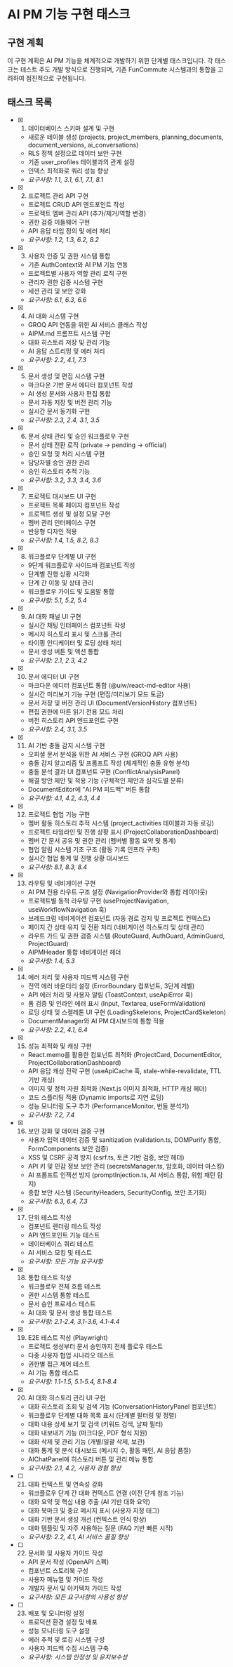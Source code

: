 # AI PM 기능 구현 태스크

## 구현 계획

이 구현 계획은 AI PM 기능을 체계적으로 개발하기 위한 단계별 태스크입니다. 각 태스크는 테스트 주도 개발 방식으로 진행되며, 기존 FunCommute 시스템과의 통합을 고려하여 점진적으로 구현됩니다.

## 태스크 목록

- [x] 1. 데이터베이스 스키마 설계 및 구현
  - 새로운 테이블 생성 (projects, project_members, planning_documents, document_versions, ai_conversations)
  - RLS 정책 설정으로 데이터 보안 구현
  - 기존 user_profiles 테이블과의 관계 설정
  - 인덱스 최적화로 쿼리 성능 향상
  - _요구사항: 1.1, 3.1, 6.1, 7.1, 8.1_

- [x] 2. 프로젝트 관리 API 구현
  - 프로젝트 CRUD API 엔드포인트 작성
  - 프로젝트 멤버 관리 API (추가/제거/역할 변경)
  - 권한 검증 미들웨어 구현
  - API 응답 타입 정의 및 에러 처리
  - _요구사항: 1.2, 1.3, 6.2, 8.2_

- [x] 3. 사용자 인증 및 권한 시스템 통합
  - 기존 AuthContext와 AI PM 기능 연동
  - 프로젝트별 사용자 역할 관리 로직 구현
  - 관리자 권한 검증 시스템 구현
  - 세션 관리 및 보안 강화
  - _요구사항: 6.1, 6.3, 6.6_

- [x] 4. AI 대화 시스템 구현
  - GROQ API 연동을 위한 AI 서비스 클래스 작성
  - AIPM.md 프롬프트 시스템 구현
  - 대화 히스토리 저장 및 관리 기능
  - AI 응답 스트리밍 및 에러 처리
  - _요구사항: 2.2, 4.1, 7.3_

- [x] 5. 문서 생성 및 편집 시스템 구현
  - 마크다운 기반 문서 에디터 컴포넌트 작성
  - AI 생성 문서와 사용자 편집 통합
  - 문서 자동 저장 및 버전 관리 기능
  - 실시간 문서 동기화 구현
  - _요구사항: 2.3, 2.4, 3.1, 3.5_

- [x] 6. 문서 상태 관리 및 승인 워크플로우 구현
  - 문서 상태 전환 로직 (private → pending → official)
  - 승인 요청 및 처리 시스템 구현
  - 담당자별 승인 권한 관리
  - 승인 히스토리 추적 기능
  - _요구사항: 3.2, 3.3, 3.4, 3.6_

- [x] 7. 프로젝트 대시보드 UI 구현
  - 프로젝트 목록 페이지 컴포넌트 작성
  - 프로젝트 생성 및 설정 모달 구현
  - 멤버 관리 인터페이스 구현
  - 반응형 디자인 적용
  - _요구사항: 1.4, 1.5, 8.2, 8.3_

- [x] 8. 워크플로우 단계별 UI 구현
  - 9단계 워크플로우 사이드바 컴포넌트 작성
  - 단계별 진행 상황 시각화
  - 단계 간 이동 및 상태 관리
  - 워크플로우 가이드 및 도움말 통합
  - _요구사항: 5.1, 5.2, 5.4_

- [x] 9. AI 대화 패널 UI 구현
  - 실시간 채팅 인터페이스 컴포넌트 작성
  - 메시지 히스토리 표시 및 스크롤 관리
  - 타이핑 인디케이터 및 로딩 상태 처리
  - 문서 생성 버튼 및 액션 통합
  - _요구사항: 2.1, 2.3, 4.2_

- [x] 10. 문서 에디터 UI 구현
  - 마크다운 에디터 컴포넌트 통합 (@uiw/react-md-editor 사용)
  - 실시간 미리보기 기능 구현 (편집/미리보기 모드 토글)
  - 문서 저장 및 버전 관리 UI (DocumentVersionHistory 컴포넌트)
  - 편집 권한에 따른 읽기 전용 모드 처리
  - 버전 히스토리 API 엔드포인트 구현
  - _요구사항: 2.4, 3.1, 3.5_

- [x] 11. AI 기반 충돌 감지 시스템 구현
  - 오피셜 문서 분석을 위한 AI 서비스 구현 (GROQ API 사용)
  - 충돌 감지 알고리즘 및 프롬프트 작성 (체계적인 충돌 유형 분석)
  - 충돌 분석 결과 UI 컴포넌트 구현 (ConflictAnalysisPanel)
  - 해결 방안 제안 및 적용 기능 (구체적인 제안과 심각도별 분류)
  - DocumentEditor에 "AI PM 피드백" 버튼 통합
  - _요구사항: 4.1, 4.2, 4.3, 4.4_

- [x] 12. 프로젝트 협업 기능 구현
  - 멤버 활동 히스토리 추적 시스템 (project_activities 테이블과 자동 로깅)
  - 프로젝트 타임라인 및 진행 상황 표시 (ProjectCollaborationDashboard)
  - 멤버 간 문서 공유 및 권한 관리 (멤버별 활동 요약 및 통계)
  - 협업 알림 시스템 기초 구조 (활동 기록 인프라 구축)
  - 실시간 협업 통계 및 진행 상황 대시보드
  - _요구사항: 8.1, 8.3, 8.4_

- [x] 13. 라우팅 및 네비게이션 구현
  - AI PM 전용 라우트 구조 설정 (NavigationProvider와 통합 레이아웃)
  - 프로젝트별 동적 라우팅 구현 (useProjectNavigation, useWorkflowNavigation 훅)
  - 브레드크럼 네비게이션 컴포넌트 (자동 경로 감지 및 프로젝트 컨텍스트)
  - 페이지 간 상태 유지 및 전환 처리 (네비게이션 히스토리 및 상태 관리)
  - 라우트 가드 및 권한 검증 시스템 (RouteGuard, AuthGuard, AdminGuard, ProjectGuard)
  - AIPMHeader 통합 네비게이션 헤더
  - _요구사항: 1.4, 5.3_

- [x] 14. 에러 처리 및 사용자 피드백 시스템 구현
  - 전역 에러 바운더리 설정 (ErrorBoundary 컴포넌트, 3단계 레벨)
  - API 에러 처리 및 사용자 알림 (ToastContext, useApiError 훅)
  - 폼 검증 및 인라인 에러 표시 (Input, Textarea, useFormValidation)
  - 로딩 상태 및 스켈레톤 UI 구현 (LoadingSkeletons, ProjectCardSkeleton)
  - DocumentManager와 AI PM 대시보드에 통합 적용
  - _요구사항: 2.2, 4.1, 6.4_

- [x] 15. 성능 최적화 및 캐싱 구현
  - React.memo를 활용한 컴포넌트 최적화 (ProjectCard, DocumentEditor, ProjectCollaborationDashboard)
  - API 응답 캐싱 전략 구현 (useApiCache 훅, stale-while-revalidate, TTL 기반 캐싱)
  - 이미지 및 정적 자원 최적화 (Next.js 이미지 최적화, HTTP 캐싱 헤더)
  - 코드 스플리팅 적용 (Dynamic imports로 지연 로딩)
  - 성능 모니터링 도구 추가 (PerformanceMonitor, 번들 분석기)
  - _요구사항: 7.2, 7.4_

- [x] 16. 보안 강화 및 데이터 검증 구현
  - 사용자 입력 데이터 검증 및 sanitization (validation.ts, DOMPurify 통합, FormComponents 보안 검증)
  - XSS 및 CSRF 공격 방지 (csrf.ts, 토큰 기반 검증, 보안 헤더)
  - API 키 및 민감 정보 보안 관리 (secretsManager.ts, 암호화, 데이터 마스킹)
  - AI 프롬프트 인젝션 방지 (promptInjection.ts, AI 서비스 통합, 위험 패턴 탐지)
  - 종합 보안 시스템 (SecurityHeaders, SecurityConfig, 보안 초기화)
  - _요구사항: 6.3, 6.4, 7.3_

- [x] 17. 단위 테스트 작성
  - 컴포넌트 렌더링 테스트 작성
  - API 엔드포인트 기능 테스트
  - 데이터베이스 쿼리 테스트
  - AI 서비스 모킹 및 테스트
  - _요구사항: 모든 기능 요구사항_

- [x] 18. 통합 테스트 작성
  - 워크플로우 전체 흐름 테스트
  - 권한 시스템 통합 테스트
  - 문서 승인 프로세스 테스트
  - AI 대화 및 문서 생성 통합 테스트
  - _요구사항: 2.1-2.4, 3.1-3.6, 4.1-4.4_

- [x] 19. E2E 테스트 작성 (Playwright)
  - 프로젝트 생성부터 문서 승인까지 전체 플로우 테스트
  - 다중 사용자 협업 시나리오 테스트
  - 권한별 접근 제어 테스트
  - AI 기능 통합 테스트
  - _요구사항: 1.1-1.5, 5.1-5.4, 8.1-8.4_

- [x] 20. AI 대화 히스토리 관리 UI 구현
  - 대화 히스토리 조회 및 검색 기능 (ConversationHistoryPanel 컴포넌트)
  - 워크플로우 단계별 대화 목록 표시 (단계별 필터링 및 정렬)
  - 대화 내용 상세 보기 및 검색 (키워드 검색, 날짜 필터)
  - 대화 내보내기 기능 (마크다운, PDF 형식 지원)
  - 대화 삭제 및 관리 기능 (개별/일괄 삭제, 보관)
  - 대화 통계 및 분석 대시보드 (메시지 수, 활동 패턴, AI 응답 품질)
  - AIChatPanel에 히스토리 버튼 및 관리 메뉴 통합
  - _요구사항: 2.1, 4.2, 사용자 경험 향상_

- [ ] 21. 대화 컨텍스트 및 연속성 강화
  - 워크플로우 단계 간 대화 컨텍스트 연결 (이전 단계 참조 기능)
  - 대화 요약 및 핵심 내용 추출 (AI 기반 대화 요약)
  - 대화 북마크 및 중요 메시지 표시 (사용자 지정 태그)
  - 대화 기반 문서 생성 개선 (컨텍스트 인식 향상)
  - 대화 템플릿 및 자주 사용하는 질문 (FAQ 기반 빠른 시작)
  - _요구사항: 2.2, 4.1, AI 서비스 품질 향상_

- [ ] 22. 문서화 및 사용자 가이드 작성
  - API 문서 작성 (OpenAPI 스펙)
  - 컴포넌트 스토리북 구성
  - 사용자 매뉴얼 및 가이드 작성
  - 개발자 문서 및 아키텍처 가이드 작성
  - _요구사항: 모든 요구사항의 사용성 향상_

- [ ] 23. 배포 및 모니터링 설정
  - 프로덕션 환경 설정 및 배포
  - 성능 모니터링 도구 설정
  - 에러 추적 및 로깅 시스템 구성
  - 사용자 피드백 수집 시스템 구축
  - _요구사항: 시스템 안정성 및 유지보수성_